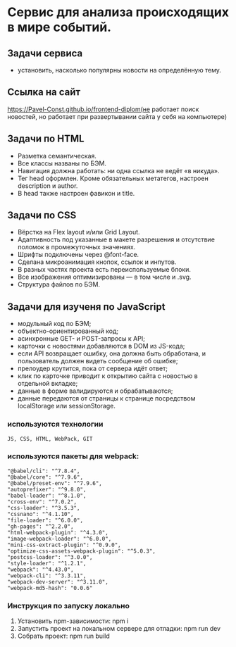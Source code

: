 # Сервис для анализа происходящих в мире событий.
## Задачи сервиса
   - установить, насколько популярны новости на определённую тему.
## Ссылка на сайт
   https://Pavel-Const.github.io/frontend-diplom(не работает поиск новостей, но работает при развертывании сайта у себя на компьютере)
   
## Задачи по HTML

- Разметка семантическая.
- Все классы названы по БЭМ.
- Навигация должна работать: ни одна ссылка не ведёт «в никуда».
- Тег head оформлен. Кроме обязательных метатегов, настроен description и author.
- В head также настроен фавикон и title.

## Задачи по CSS

- Вёрстка на Flex layout и/или Grid Layout.
- Адаптивность под указанные в макете разрешения и отсутствие поломок в промежуточных значениях.
- Шрифты подключены через @font-face.
- Сделана микроанимация кнопок, ссылок и инпутов.
- В разных частях проекта есть переиспользуемые блоки.
- Все изображения оптимизированы — в том числе и .svg.
- Структура файлов по БЭМ.

## Задачи для изученя по JavaScript

- модульный код по БЭМ;
- объектно-ориентированный код;
- асинхронные GET- и POST-запросы к API;
- карточки с новостями добавляются в DOM из JS-кода;
- если API возвращает ошибку, она должна быть обработана, и пользователь должен видеть сообщение об ошибке;
- прелоудер крутится, пока от сервера идёт ответ;
- клик по карточке приводит к открытию сайта с новостью в отдельной вкладке;
- данные в форме валидируются и обрабатываются;
- данные передаются от страницы к странице посредством localStorage или sessionStorage.

### используются технологии
    JS, CSS, HTML, WebPack, GIT
### используются пакеты для webpack:
    "@babel/cli": "^7.8.4",
    "@babel/core": "^7.9.6",
    "@babel/preset-env": "^7.9.6",
    "autoprefixer": "^9.8.0",
    "babel-loader": "^8.1.0",
    "cross-env": "^7.0.2",
    "css-loader": "^3.5.3",
    "cssnano": "^4.1.10",
    "file-loader": "^6.0.0",
    "gh-pages": "^2.2.0",
    "html-webpack-plugin": "^4.3.0",
    "image-webpack-loader": "^6.0.0",
    "mini-css-extract-plugin": "^0.9.0",
    "optimize-css-assets-webpack-plugin": "^5.0.3",
    "postcss-loader": "^3.0.0",
    "style-loader": "^1.2.1",
    "webpack": "^4.43.0",
    "webpack-cli": "^3.3.11",
    "webpack-dev-server": "^3.11.0",
    "webpack-md5-hash": "0.0.6"
### Инструкция по запуску локально
1. Установить npm-зависимости: npm i
2. Запустить проект на локальном сервере для отладки: npm run dev
3. Cобрать проект: npm run build
